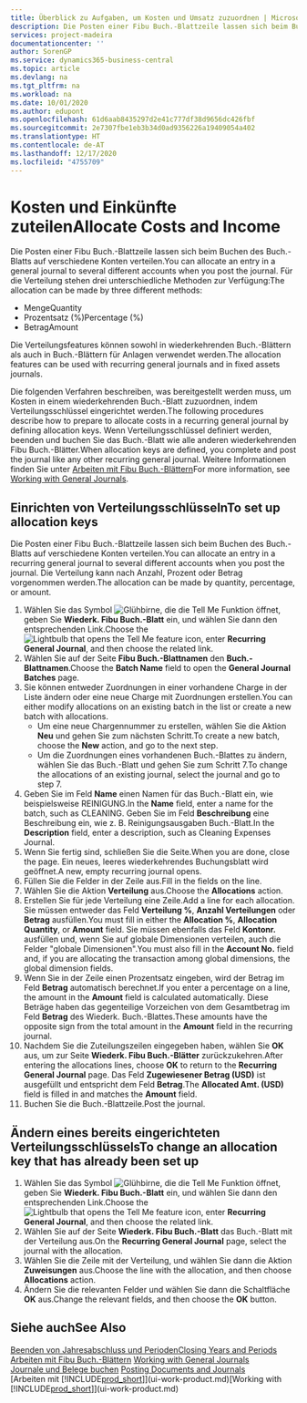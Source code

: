 ```yaml
---
title: Überblick zu Aufgaben, um Kosten und Umsatz zuzuordnen | Microsoft Docs
description: Die Posten einer Fibu Buch.-Blattzeile lassen sich beim Buchen des Buch.-Blatts auf verschiedene Konten verteilen.
services: project-madeira
documentationcenter: ''
author: SorenGP
ms.service: dynamics365-business-central
ms.topic: article
ms.devlang: na
ms.tgt_pltfrm: na
ms.workload: na
ms.date: 10/01/2020
ms.author: edupont
ms.openlocfilehash: 61d6aab8435297d2e41c777df38d9656dc426fbf
ms.sourcegitcommit: 2e7307fbe1eb3b34d0ad9356226a19409054a402
ms.translationtype: HT
ms.contentlocale: de-AT
ms.lasthandoff: 12/17/2020
ms.locfileid: "4755709"
---
```

# <a name="allocate-costs-and-income"></a><span data-ttu-id="7667b-103">Kosten und Einkünfte zuteilen</span><span class="sxs-lookup"><span data-stu-id="7667b-103">Allocate Costs and Income</span></span>
<span data-ttu-id="7667b-104">Die Posten einer Fibu Buch.-Blattzeile lassen sich beim Buchen des Buch.-Blatts auf verschiedene Konten verteilen.</span><span class="sxs-lookup"><span data-stu-id="7667b-104">You can allocate an entry in a general journal to several different accounts when you post the journal.</span></span> <span data-ttu-id="7667b-105">Für die Verteilung stehen drei unterschiedliche Methoden zur Verfügung:</span><span class="sxs-lookup"><span data-stu-id="7667b-105">The allocation can be made by three different methods:</span></span>

* <span data-ttu-id="7667b-106">Menge</span><span class="sxs-lookup"><span data-stu-id="7667b-106">Quantity</span></span>
* <span data-ttu-id="7667b-107">Prozentsatz (%)</span><span class="sxs-lookup"><span data-stu-id="7667b-107">Percentage (%)</span></span>
* <span data-ttu-id="7667b-108">Betrag</span><span class="sxs-lookup"><span data-stu-id="7667b-108">Amount</span></span>

<span data-ttu-id="7667b-109">Die Verteilungsfeatures können sowohl in wiederkehrenden Buch.-Blättern als auch in Buch.-Blättern für Anlagen verwendet werden.</span><span class="sxs-lookup"><span data-stu-id="7667b-109">The allocation features can be used with recurring general journals and in fixed assets journals.</span></span>
<!--You can also distribute the cost or revenue of a line to an intercompany partner when you post a sales or purchase document. When you post the document, a line will be posted in your general journal, and a corresponding line will be created in the intercompany outbox.-->

<span data-ttu-id="7667b-110">Die folgenden Verfahren beschreiben, was bereitgestellt werden muss, um Kosten in einem wiederkehrenden Buch.-Blatt zuzuordnen, indem Verteilungsschlüssel eingerichtet werden.</span><span class="sxs-lookup"><span data-stu-id="7667b-110">The following procedures describe how to prepare to allocate costs in a recurring general journal by defining allocation keys.</span></span> <span data-ttu-id="7667b-111">Wenn Verteilungsschlüssel definiert werden, beenden und buchen Sie das Buch.-Blatt wie alle anderen wiederkehrenden Fibu Buch.-Blätter.</span><span class="sxs-lookup"><span data-stu-id="7667b-111">When allocation keys are defined, you complete and post the journal like any other recurring general journal.</span></span> <span data-ttu-id="7667b-112">Weitere Informationen finden Sie unter [Arbeiten mit Fibu Buch.-Blättern](ui-work-general-journals.md)</span><span class="sxs-lookup"><span data-stu-id="7667b-112">For more information, see [Working with General Journals](ui-work-general-journals.md).</span></span>

## <a name="to-set-up-allocation-keys"></a><span data-ttu-id="7667b-113">Einrichten von Verteilungsschlüsseln</span><span class="sxs-lookup"><span data-stu-id="7667b-113">To set up allocation keys</span></span>
<span data-ttu-id="7667b-114">Die Posten einer Fibu Buch.-Blattzeile lassen sich beim Buchen des Buch.-Blatts auf verschiedene Konten verteilen.</span><span class="sxs-lookup"><span data-stu-id="7667b-114">You can allocate an entry in a recurring general journal to several different accounts when you post the journal.</span></span> <span data-ttu-id="7667b-115">Die Verteilung kann nach Anzahl, Prozent oder Betrag vorgenommen werden.</span><span class="sxs-lookup"><span data-stu-id="7667b-115">The allocation can be made by quantity, percentage, or amount.</span></span>
1. <span data-ttu-id="7667b-116">Wählen Sie das Symbol ![Glühbirne, die die Tell Me Funktion öffnet](media/ui-search/search_small.png "Tell Me-Funktion"), geben Sie **Wiederk. Fibu Buch.-Blatt** ein, und wählen Sie dann den entsprechenden Link.</span><span class="sxs-lookup"><span data-stu-id="7667b-116">Choose the ![Lightbulb that opens the Tell Me feature](media/ui-search/search_small.png "Tell me what you want to do") icon, enter **Recurring General Journal**, and then choose the related link.</span></span>
2. <span data-ttu-id="7667b-117">Wählen Sie auf der Seite **Fibu Buch.-Blattnamen** den **Buch.-Blattnamen**.</span><span class="sxs-lookup"><span data-stu-id="7667b-117">Choose the **Batch Name** field to open the **General Journal Batches** page.</span></span>
3. <span data-ttu-id="7667b-118">Sie können entweder Zuordnungen in einer vorhandene Charge in der Liste ändern oder eine neue Charge mit Zuordnungen erstellen.</span><span class="sxs-lookup"><span data-stu-id="7667b-118">You can either modify allocations on an existing batch in the list or create a new batch with allocations.</span></span>
   * <span data-ttu-id="7667b-119">Um eine neue Chargennummer zu erstellen, wählen Sie die Aktion **Neu** und gehen Sie zum nächsten Schritt.</span><span class="sxs-lookup"><span data-stu-id="7667b-119">To create a new batch, choose the **New** action, and go to the next step.</span></span>
   * <span data-ttu-id="7667b-120">Um die Zuordnungen eines vorhandenen Buch.-Blattes zu ändern, wählen Sie das Buch.-Blatt und gehen Sie zum Schritt 7.</span><span class="sxs-lookup"><span data-stu-id="7667b-120">To change the allocations of an existing journal, select the journal and go to step 7.</span></span>    
4. <span data-ttu-id="7667b-121">Geben Sie im Feld **Name** einen Namen für das Buch.-Blatt ein, wie beispielsweise REINIGUNG.</span><span class="sxs-lookup"><span data-stu-id="7667b-121">In the **Name** field, enter a name for the batch, such as CLEANING.</span></span> <span data-ttu-id="7667b-122">Geben Sie im Feld **Beschreibung** eine Beschreibung ein, wie z. B. Reinigungsausgaben Buch.-Blatt.</span><span class="sxs-lookup"><span data-stu-id="7667b-122">In the **Description** field, enter a description, such as Cleaning Expenses Journal.</span></span>
5. <span data-ttu-id="7667b-123">Wenn Sie fertig sind, schließen Sie die Seite.</span><span class="sxs-lookup"><span data-stu-id="7667b-123">When you are done, close the page.</span></span> <span data-ttu-id="7667b-124">Ein neues, leeres wiederkehrendes Buchungsblatt wird geöffnet.</span><span class="sxs-lookup"><span data-stu-id="7667b-124">A new, empty recurring journal opens.</span></span>
6. <span data-ttu-id="7667b-125">Füllen Sie die Felder in der Zeile aus.</span><span class="sxs-lookup"><span data-stu-id="7667b-125">Fill in the fields on the line.</span></span>
7. <span data-ttu-id="7667b-126">Wählen Sie die Aktion **Verteilung** aus.</span><span class="sxs-lookup"><span data-stu-id="7667b-126">Choose the **Allocations** action.</span></span>
8. <span data-ttu-id="7667b-127">Erstellen Sie für jede Verteilung eine Zeile.</span><span class="sxs-lookup"><span data-stu-id="7667b-127">Add a line for each allocation.</span></span> <span data-ttu-id="7667b-128">Sie müssen entweder das Feld **Verteilung %**, **Anzahl Verteilungen** oder **Betrag** ausfüllen.</span><span class="sxs-lookup"><span data-stu-id="7667b-128">You must fill in either the **Allocation %**, **Allocation Quantity**, or **Amount** field.</span></span> <span data-ttu-id="7667b-129">Sie müssen ebenfalls das Feld **Kontonr.** ausfüllen und, wenn Sie auf globale Dimensionen verteilen, auch die Felder "globale Dimensionen".</span><span class="sxs-lookup"><span data-stu-id="7667b-129">You must also fill in the **Account No.** field and, if you are allocating the transaction among global dimensions, the global dimension fields.</span></span>
9. <span data-ttu-id="7667b-130">Wenn Sie in der Zeile einen Prozentsatz eingeben, wird der Betrag im Feld **Betrag** automatisch berechnet.</span><span class="sxs-lookup"><span data-stu-id="7667b-130">If you enter a percentage on a line, the amount in the **Amount** field is calculated automatically.</span></span> <span data-ttu-id="7667b-131">Diese Beträge haben das gegenteilige Vorzeichen von dem Gesamtbetrag im Feld **Betrag** des Wiederk. Buch.-Blattes.</span><span class="sxs-lookup"><span data-stu-id="7667b-131">These amounts have the opposite sign from the total amount in the **Amount** field in the recurring journal.</span></span>
10. <span data-ttu-id="7667b-132">Nachdem Sie die Zuteilungszeilen eingegeben haben, wählen Sie **OK** aus, um zur Seite **Wiederk. Fibu Buch.-Blätter** zurückzukehren.</span><span class="sxs-lookup"><span data-stu-id="7667b-132">After entering the allocations lines, choose **OK** to return to the **Recurring General Journal** page.</span></span> <span data-ttu-id="7667b-133">Das Feld **Zugewiesener Betrag (USD)** ist ausgefüllt und entspricht dem Feld **Betrag**.</span><span class="sxs-lookup"><span data-stu-id="7667b-133">The **Allocated Amt. (USD)** field is filled in and matches the **Amount** field.</span></span>
11. <span data-ttu-id="7667b-134">Buchen Sie die Buch.-Blattzeile.</span><span class="sxs-lookup"><span data-stu-id="7667b-134">Post the journal.</span></span>

## <a name="to-change-an-allocation-key-that-has-already-been-set-up"></a><span data-ttu-id="7667b-135">Ändern eines bereits eingerichteten Verteilungsschlüssels</span><span class="sxs-lookup"><span data-stu-id="7667b-135">To change an allocation key that has already been set up</span></span>
1. <span data-ttu-id="7667b-136">Wählen Sie das Symbol ![Glühbirne, die die Tell Me Funktion öffnet](media/ui-search/search_small.png "Tell Me-Funktion"), geben Sie **Wiederk. Fibu Buch.-Blatt** ein, und wählen Sie dann den entsprechenden Link.</span><span class="sxs-lookup"><span data-stu-id="7667b-136">Choose the ![Lightbulb that opens the Tell Me feature](media/ui-search/search_small.png "Tell me what you want to do") icon, enter **Recurring General Journal**, and then choose the related link.</span></span>
2. <span data-ttu-id="7667b-137">Wählen Sie auf der Seite **Wiederk. Fibu Buch.-Blatt** das Buch.-Blatt mit der Verteilung aus.</span><span class="sxs-lookup"><span data-stu-id="7667b-137">On the **Recurring General Journal** page, select the journal with the allocation.</span></span>
3. <span data-ttu-id="7667b-138">Wählen Sie die Zeile mit der Verteilung, und wählen Sie dann die Aktion **Zuweisungen** aus.</span><span class="sxs-lookup"><span data-stu-id="7667b-138">Choose the line with the allocation, and then choose **Allocations** action.</span></span>
4. <span data-ttu-id="7667b-139">Ändern Sie die relevanten Felder und wählen Sie dann die Schaltfläche **OK** aus.</span><span class="sxs-lookup"><span data-stu-id="7667b-139">Change the relevant fields, and then choose the **OK** button.</span></span>

## <a name="see-also"></a><span data-ttu-id="7667b-140">Siehe auch</span><span class="sxs-lookup"><span data-stu-id="7667b-140">See Also</span></span>
[<span data-ttu-id="7667b-141">Beenden von Jahresabschluss und Perioden</span><span class="sxs-lookup"><span data-stu-id="7667b-141">Closing Years and Periods</span></span>](year-close-years-periods.md)  
<span data-ttu-id="7667b-142">[Arbeiten mit Fibu Buch.-Blättern](ui-work-general-journals.md)  </span><span class="sxs-lookup"><span data-stu-id="7667b-142">[Working with General Journals](ui-work-general-journals.md)  </span></span>  
<span data-ttu-id="7667b-143">[Journale und Belege buchen](ui-post-documents-journals.md)  </span><span class="sxs-lookup"><span data-stu-id="7667b-143">[Posting Documents and Journals](ui-post-documents-journals.md)  </span></span>  
<span data-ttu-id="7667b-144">[Arbeiten mit [!INCLUDE[prod_short](includes/prod_short.md)]](ui-work-product.md)</span><span class="sxs-lookup"><span data-stu-id="7667b-144">[Working with [!INCLUDE[prod_short](includes/prod_short.md)]](ui-work-product.md)</span></span>
